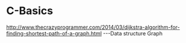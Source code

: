 # C-Basics

http://www.thecrazyprogrammer.com/2014/03/dijkstra-algorithm-for-finding-shortest-path-of-a-graph.html  ---Data structure Graph
